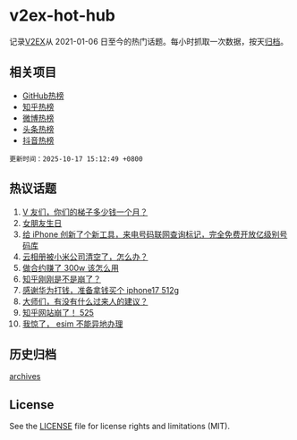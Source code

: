 # v2ex-hot-hub

 记录[V2EX](https://www.v2ex.com/)从 2021-01-06 日至今的热门话题。每小时抓取一次数据，按天[归档](archives)。
 
 ## 相关项目

- [GitHub热榜](https://github.com/lonnyzhang423/github-hot-hub)
- [知乎热榜](https://github.com/lonnyzhang423/zhihu-hot-hub)
- [微博热榜](https://github.com/lonnyzhang423/weibo-hot-hub)
- [头条热榜](https://github.com/lonnyzhang423/toutiao-hot-hub)
- [抖音热榜](https://github.com/lonnyzhang423/douyin-hot-hub)


 `更新时间：2025-10-17 15:12:49 +0800`

## 热议话题

1. [V 友们，你们的梯子多少钱一个月？](https://www.v2ex.com/t/1166326)
1. [女朋友生日](https://www.v2ex.com/t/1166279)
1. [给 iPhone 创新了个新工具，来电号码联网查询标记，完全免费开放亿级别号码库](https://www.v2ex.com/t/1166284)
1. [云相册被小米公司清空了，怎么办？](https://www.v2ex.com/t/1166380)
1. [做合约赚了 300w 该怎么用](https://www.v2ex.com/t/1166281)
1. [知乎刚刚是不是崩了？](https://www.v2ex.com/t/1166290)
1. [感谢华为打钱，准备拿钱买个 iphone17 512g](https://www.v2ex.com/t/1166341)
1. [大师们，有没有什么过来人的建议？](https://www.v2ex.com/t/1166280)
1. [知乎网站崩了！ 525](https://www.v2ex.com/t/1166308)
1. [我惊了， esim 不能异地办理](https://www.v2ex.com/t/1166205)

## 历史归档

[archives](archives)

## License

See the [LICENSE](LICENSE) file for license rights and limitations (MIT).

